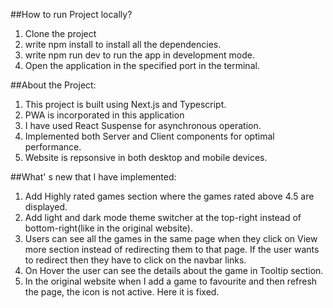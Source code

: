 ##How to run Project locally?

1. Clone the project
2. write npm install to install all the dependencies.
3. write npm run dev to run the app in development mode.
4. Open the application in the specified port in the terminal.

##About the Project:

1. This project is built using Next.js and Typescript.
2. PWA is incorporated in this application
3. I have used React Suspense for asynchronous operation.
4. Implemented both Server and Client components for optimal performance.
5. Website is repsonsive in both desktop and mobile devices.

##What' s new that I have implemented:

1. Add Highly rated games section where the games rated above 4.5 are displayed.
2. Add light and dark mode theme switcher at the top-right instead of bottom-right(like in the original website).
3. Users can see all the games in the same page when they click on View more section instead of redirecting them to that page. If the user wants to redirect then they have to click on the navbar links.
4. On Hover the user can see the details about the game in Tooltip section.
5. In the original website when I add a game to favourite and then refresh the page, the icon is not active. Here it is fixed.
